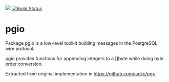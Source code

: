 [![](https://godoc.org/github.com/jackc/pgio?status.svg)](https://godoc.org/github.com/jackc/pgio)
[![Build Status](https://travis-ci.org/jackc/pgio.svg)](https://travis-ci.org/jackc/pgio)

# pgio

Package pgio is a low-level toolkit building messages in the PostgreSQL wire protocol.

pgio provides functions for appending integers to a []byte while doing byte
order conversion.

Extracted from original implementation in https://github.com/jackc/pgx.
